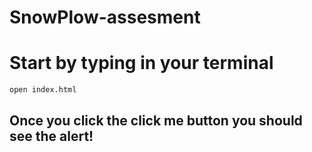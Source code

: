 # SnowPlow-assesment

<h1>Start by typing in your terminal</h1>

`open index.html`

<h2>Once you click the click me button you should see the alert!</h2>